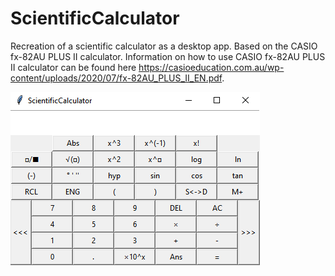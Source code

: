 # ScientificCalculator
 Recreation of a scientific calculator as a desktop app. Based on the CASIO fx-82AU PLUS II calculator.
 Information on how to use CASIO fx-82AU PLUS II calculator can be found here https://casioeducation.com.au/wp-content/uploads/2020/07/fx-82AU_PLUS_II_EN.pdf. 


![Application](Screenshots/ApplicationScreen.PNG)
